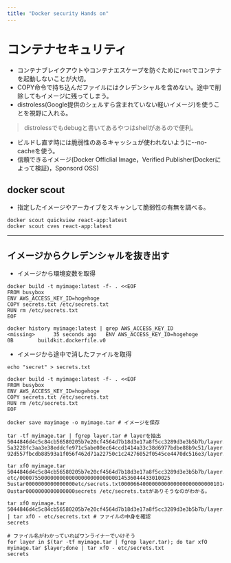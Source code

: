 ```yaml
---
title: "Docker security Hands on"
---
```


# コンテナセキュリティ

- コンテナブレイクアウトやコンテナエスケープを防ぐために`root`でコンテナを起動しないことが大切。
- COPY命令で持ち込んだファイルにはクレデンシャルを含めない。途中で削除してもイメージに残ってしまう。
- distroless(Google提供のシェルすら含まれていない軽いイメージ)を使うことを視野に入れる。

> distrolessでもdebugと書いてあるやつはshellがあるので便利。

- ビルドし直す時には脆弱性のあるキャッシュが使われないように--no-cacheを使う。
- 信頼できるイメージ(Docker Officlial Image，Verified Publisher(Dockerによって検証)，Sponsord OSS)

## docker scout

- 指定したイメージやアーカイブをスキャンして脆弱性の有無を調べる。

```shell
docker scout quickview react-app:latest
docker scout cves react-app:latest
```

---

## イメージからクレデンシャルを抜き出す

- イメージから環境変数を取得

```shell
docker build -t myimage:latest -f- . <<EOF
FROM busybox
ENV AWS_ACCESS_KEY_ID=hogehoge
COPY secrets.txt /etc/secrets.txt
RUN rm /etc/secrets.txt
EOF

docker history myimage:latest | grep AWS_ACCESS_KEY_ID
<missing>      35 seconds ago   ENV AWS_ACCESS_KEY_ID=hogehoge                  0B        buildkit.dockerfile.v0
```

- イメージから途中で消したファイルを取得

```shell
echo "secret" > secrets.txt

docker build -t myimage:latest -f- . <<EOF
FROM busybox
ENV AWS_ACCESS_KEY_ID=hogehoge
COPY secrets.txt /etc/secrets.txt
RUN rm /etc/secrets.txt
EOF

docker save mayimage -o myimage.tar # イメージを保存

tar -tf myimage.tar | fgrep layer.tar # layerを抽出
5044846d4c5c84cb56580205b7e20cf4564d7b18d3e17a8f5cc3289d3e3b5b7b/layer.tar
5a3228fc3aa3e38eddcfe971c5abe08ec64ccd1414a33c38d6977bdbe88b9c51/layer.tar
92d557fbcdb88593a1f056f462d71a22750c1c24276052f0545ce4470dc516e3/layer.tar

tar xfO myimage.tar 5044846d4c5c84cb56580205b7e20cf4564d7b18d3e17a8f5cc3289d3e3b5b7b/layer.tar
etc/0000755000000000000000000000000014536044433010025 5ustar0000000000000000etc/secrets.txt0000664000000000000000000000001014536043242012224 0ustar0000000000000000secrets /etc/secrets.txtがありそうなのがわかる。

tar xfO myimage.tar 5044846d4c5c84cb56580205b7e20cf4564d7b18d3e17a8f5cc3289d3e3b5b7b/layer.tar | tar xfO - etc/secrets.txt # ファイルの中身を確認
secrets
```

```shell
# ファイル名がわかっていればワンライナーでいけそう
for layer in $(tar -tf myimage.tar | fgrep layer.tar); do tar xfO myimage.tar $layer;done | tar xfO - etc/secrets.txt
secrets
```
